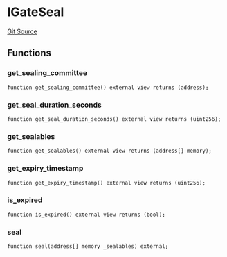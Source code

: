 # IGateSeal
[Git Source](https://github.com/lidofinance/community-staking-module/blob/d9f9dfd1023f7776110e7eb983ac3b5174e93893/src/interfaces/IGateSeal.sol)


## Functions
### get_sealing_committee


```solidity
function get_sealing_committee() external view returns (address);
```

### get_seal_duration_seconds


```solidity
function get_seal_duration_seconds() external view returns (uint256);
```

### get_sealables


```solidity
function get_sealables() external view returns (address[] memory);
```

### get_expiry_timestamp


```solidity
function get_expiry_timestamp() external view returns (uint256);
```

### is_expired


```solidity
function is_expired() external view returns (bool);
```

### seal


```solidity
function seal(address[] memory _sealables) external;
```

